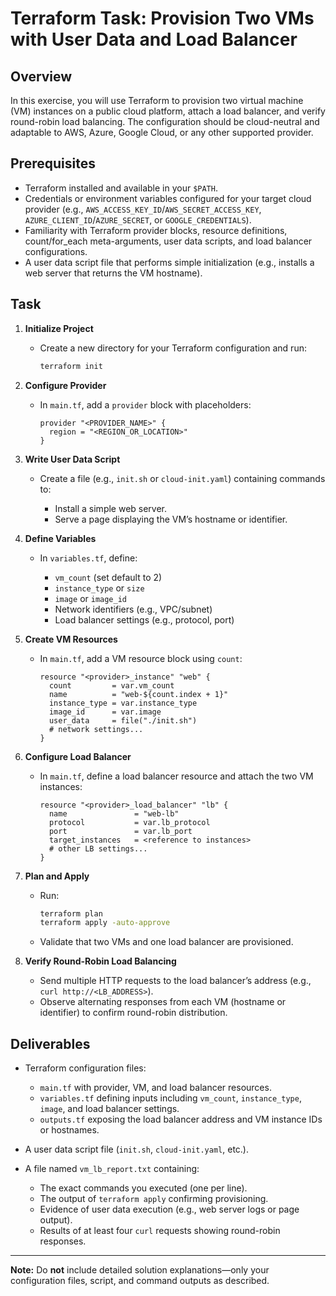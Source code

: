 # Terraform Task: Provision Two VMs with User Data and Load Balancer

## Overview

In this exercise, you will use Terraform to provision two virtual machine (VM) instances on a public cloud platform, attach a load balancer, and verify round-robin load balancing. The configuration should be cloud-neutral and adaptable to AWS, Azure, Google Cloud, or any other supported provider.

## Prerequisites

* Terraform installed and available in your `$PATH`.
* Credentials or environment variables configured for your target cloud provider (e.g., `AWS_ACCESS_KEY_ID`/`AWS_SECRET_ACCESS_KEY`, `AZURE_CLIENT_ID`/`AZURE_SECRET`, or `GOOGLE_CREDENTIALS`).
* Familiarity with Terraform provider blocks, resource definitions, count/for\_each meta-arguments, user data scripts, and load balancer configurations.
* A user data script file that performs simple initialization (e.g., installs a web server that returns the VM hostname).

## Task

1. **Initialize Project**

   * Create a new directory for your Terraform configuration and run:

     ```bash
     terraform init
     ```
2. **Configure Provider**

   * In `main.tf`, add a `provider` block with placeholders:

     ```hcl
     provider "<PROVIDER_NAME>" {
       region = "<REGION_OR_LOCATION>"
     }
     ```
3. **Write User Data Script**

   * Create a file (e.g., `init.sh` or `cloud-init.yaml`) containing commands to:

     * Install a simple web server.
     * Serve a page displaying the VM’s hostname or identifier.
4. **Define Variables**

   * In `variables.tf`, define:

     * `vm_count` (set default to 2)
     * `instance_type` or `size`
     * `image` or `image_id`
     * Network identifiers (e.g., VPC/subnet)
     * Load balancer settings (e.g., protocol, port)
5. **Create VM Resources**

   * In `main.tf`, add a VM resource block using `count`:

     ```hcl
     resource "<provider>_instance" "web" {
       count         = var.vm_count
       name          = "web-${count.index + 1}"
       instance_type = var.instance_type
       image_id      = var.image
       user_data     = file("./init.sh")
       # network settings...
     }
     ```
6. **Configure Load Balancer**

   * In `main.tf`, define a load balancer resource and attach the two VM instances:

     ```hcl
     resource "<provider>_load_balancer" "lb" {
       name               = "web-lb"
       protocol           = var.lb_protocol
       port               = var.lb_port
       target_instances   = <reference to instances>
       # other LB settings...
     }
     ```
7. **Plan and Apply**

   * Run:

     ```bash
     terraform plan
     terraform apply -auto-approve
     ```
   * Validate that two VMs and one load balancer are provisioned.
8. **Verify Round-Robin Load Balancing**

   * Send multiple HTTP requests to the load balancer’s address (e.g., `curl http://<LB_ADDRESS>`).
   * Observe alternating responses from each VM (hostname or identifier) to confirm round-robin distribution.

## Deliverables

* Terraform configuration files:

  * `main.tf` with provider, VM, and load balancer resources.
  * `variables.tf` defining inputs including `vm_count`, `instance_type`, `image`, and load balancer settings.
  * `outputs.tf` exposing the load balancer address and VM instance IDs or hostnames.
* A user data script file (`init.sh`, `cloud-init.yaml`, etc.).
* A file named `vm_lb_report.txt` containing:

  * The exact commands you executed (one per line).
  * The output of `terraform apply` confirming provisioning.
  * Evidence of user data execution (e.g., web server logs or page output).
  * Results of at least four `curl` requests showing round-robin responses.

---

**Note:** Do **not** include detailed solution explanations—only your configuration files, script, and command outputs as described.

